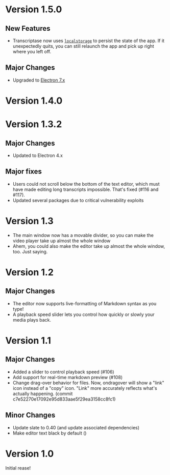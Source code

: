 # Version 1.5.0

## New Features

- Transcriptase now uses [`localstorage`](https://developer.mozilla.org/en-US/docs/Web/API/Web_Storage_API) to persist the state of the app. If it unexpectedly quits, you can still relaunch the app and pick up right where you left off.

## Major Changes

- Upgraded to [Electron 7.x](https://electronjs.org/releases/stable#7.0.0)

# Version 1.4.0

# Version 1.3.2

## Major Changes

- Updated to Electron 4.x

## Major fixes

- Users could not scroll below the bottom of the text editor, which must have made editing long transcripts impossible. That's fixed (#116 and #117).
- Updated several packages due to critical vulnerability exploits

# Version 1.3

- The main window now has a movable divider, so you can make the video player take up almost the whole window
- Ahem, you could also make the editor take up almost the whole window, too. Just saying.

# Version 1.2

## Major Changes

- The editor now supports live-formatting of Markdown syntax as you type!
- A playback speed slider lets you control how quickly or slowly your media plays back.

# Version 1.1

## Major Changes

- Added a slider to control playback speed (#106)
- Add support for real-time markdown preview (#108)
- Change drag-over behavior for files. Now, ondragover will show a "link" icon instead of a "copy" icon. "Link" more accurately reflects what's actually happening. (commit c7e52270e17092e95d833aae5f29ea3158cc8fc1)

## Minor Changes

- Update slate to 0.40 (and update associated dependencies)
- Make editor text black by default ()

# Version 1.0

Initial rease!
